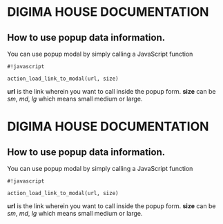 # DIGIMA HOUSE DOCUMENTATION #

## How to use popup data information. ##
You can use popup modal by simply calling a JavaScript function



```
#!javascript

action_load_link_to_modal(url, size)
```
 **url** is the link wherein you want to call inside the popup form.
 **size** can be *sm*, *md*, *lg* which means small medium or large.


# DIGIMA HOUSE DOCUMENTATION #

## How to use popup data information. ##
You can use popup modal by simply calling a JavaScript function



```
#!javascript

action_load_link_to_modal(url, size)
```
 **url** is the link wherein you want to call inside the popup form.
 **size** can be *sm*, *md*, *lg* which means small medium or large.